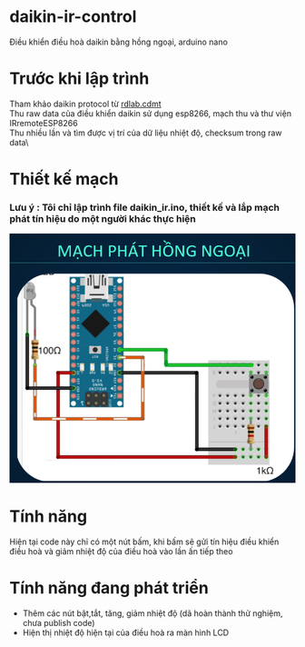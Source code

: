 # daikin-ir-control
Điều khiển điều hoà daikin bằng hồng ngoại, arduino nano
# Trước khi lập trình 
Tham khảo daikin protocol từ [rdlab.cdmt](http://rdlab.cdmt.vn/project-2013/daikin-ir-protocol)\
Thu raw data của điều khiển daikin sử dụng esp8266, mạch thu và thư viện IRremoteESP8266\
Thu nhiều lần và tìm được vị trí của dữ liệu nhiệt độ, checksum trong raw data\
# Thiết kế mạch 
### Lưu ý : Tôi chỉ lập trình file daikin_ir.ino, thiết kế và lắp mạch phát tín hiệu do một người khác thực hiện 
![sơ đồ mạch phát ir](img/Ssodomachphat.png)
# Tính năng 
Hiện tại code này chỉ có một nút bấm, khi bấm sẽ gửi tín hiệu điều khiển điều hoà và giảm nhiệt độ của điều hoà vào lần ấn tiếp theo
# Tính năng đang phát triển
- Thêm các nút bật,tắt, tăng, giảm nhiệt độ (dã hoàn thành thử nghiệm, chưa publish code)
- Hiện thị nhiệt độ hiện tại của điều hoà ra màn hình LCD
